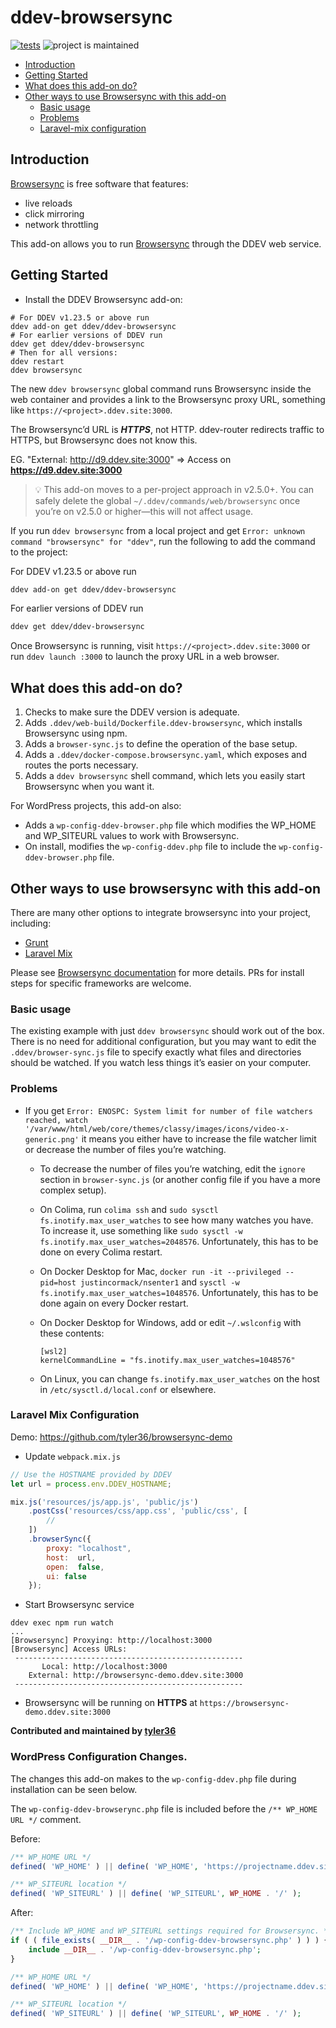 # ddev-browsersync <!-- omit in toc -->

[![tests](https://github.com/ddev/ddev-browsersync/actions/workflows/tests.yml/badge.svg)](https://github.com/ddev/ddev-browsersync/actions/workflows/tests.yml) ![project is maintained](https://img.shields.io/maintenance/yes/2024.svg)

- [Introduction](#introduction)
- [Getting Started](#getting-started)
- [What does this add-on do?](#what-does-this-add-on-do)
- [Other ways to use Browsersync with this add-on](#other-ways-to-use-browsersync-with-this-add-on)
  - [Basic usage](#basic-usage)
  - [Problems](#problems)
  - [Laravel-mix configuration](#laravel-mix-configuration)

## Introduction

[Browsersync](https://browsersync.io/) is free software that features:

- live reloads
- click mirroring
- network throttling

This add-on allows you to run [Browsersync](https://browsersync.io/) through the DDEV web service.

## Getting Started

- Install the DDEV Browsersync add-on:

```shell
# For DDEV v1.23.5 or above run
ddev add-on get ddev/ddev-browsersync
# For earlier versions of DDEV run
ddev get ddev/ddev-browsersync
# Then for all versions:
ddev restart
ddev browsersync
```

The new `ddev browsersync` global command runs Browsersync inside the web container and provides a
link to the Browsersync proxy URL, something like `https://<project>.ddev.site:3000`.

The Browsersync’d URL is ***HTTPS***, not HTTP. ddev-router redirects traffic to HTTPS, but Browsersync does not know this.

EG.
"External: <http://d9.ddev.site:3000>" => Access on **<https://d9.ddev.site:3000>**


> :bulb: This add-on moves to a per-project approach in v2.5.0+. You can safely delete the global `~/.ddev/commands/web/browsersync` once you’re on v2.5.0 or higher—this will not affect usage.


If you run `ddev browsersync` from a local project and get `Error: unknown command "browsersync" for "ddev"`, run the following to add the command to the project:

For DDEV v1.23.5 or above run

```sh
ddev add-on get ddev/ddev-browsersync
```

For earlier versions of DDEV run

```sh
ddev get ddev/ddev-browsersync
```

Once Browsersync is running, visit `https://<project>.ddev.site:3000` or run `ddev launch :3000` to launch the proxy URL in a web browser.

## What does this add-on do?

1. Checks to make sure the DDEV version is adequate.
2. Adds `.ddev/web-build/Dockerfile.ddev-browsersync`, which installs Browsersync using npm.
3. Adds a `browser-sync.js` to define the operation of the base setup.
4. Adds a `.ddev/docker-compose.browsersync.yaml`, which exposes and routes the ports necessary.
5. Adds a `ddev browsersync` shell command, which lets you easily start Browsersync when you want it.

For WordPress projects, this add-on also:
* Adds a `wp-config-ddev-browser.php` file which modifies the WP_HOME and WP_SITEURL values to work with Browsersync.
* On install, modifies the `wp-config-ddev.php` file to include the `wp-config-ddev-browser.php` file. 

## Other ways to use browsersync with this add-on

There are many other options to integrate browsersync into your project, including:

- [Grunt](https://browsersync.io/docs/grunt)
- [Laravel Mix](https://laravel-mix.com/docs/4.0/browsersync)

Please see [Browsersync documentation](https://browsersync.io/docs) for more details.
PRs for install steps for specific frameworks are welcome.

### Basic usage

The existing example with just `ddev browsersync` should work out of the box.
There is no need for additional configuration, but you may want to edit
the `.ddev/browser-sync.js` file to specify exactly what files and directories
should be watched. If you watch less things it’s easier on your computer.

### Problems

- If you get `Error: ENOSPC: System limit for number of file watchers reached, watch '/var/www/html/web/core/themes/classy/images/icons/video-x-generic.png'` it means you either have to increase the file watcher limit or decrease the number of files you’re watching.
  - To decrease the number of files you’re watching, edit the `ignore` section in `browser-sync.js` (or another config file if you have a more complex setup).
  - On Colima, run `colima ssh` and `sudo sysctl fs.inotify.max_user_watches` to see how many watches you have. To increase it, use something like `sudo sysctl -w fs.inotify.max_user_watches=2048576`. Unfortunately, this has to be done on every Colima restart.
  - On Docker Desktop for Mac, `docker run -it --privileged --pid=host justincormack/nsenter1` and `sysctl -w fs.inotify.max_user_watches=1048576`. Unfortunately, this has to be done again on every Docker restart.
  - On Docker Desktop for Windows, add or edit `~/.wslconfig` with these contents:

    ```config
    [wsl2]
    kernelCommandLine = "fs.inotify.max_user_watches=1048576"
    ```

  - On Linux, you can change `fs.inotify.max_user_watches` on the host in `/etc/sysctl.d/local.conf` or elsewhere.

### Laravel Mix Configuration

Demo: <https://github.com/tyler36/browsersync-demo>

- Update `webpack.mix.js`

```js
// Use the HOSTNAME provided by DDEV
let url = process.env.DDEV_HOSTNAME;

mix.js('resources/js/app.js', 'public/js')
    .postCss('resources/css/app.css', 'public/css', [
        //
    ])
    .browserSync({
        proxy: "localhost",
        host:  url,
        open:  false,
        ui: false
    });
```

- Start Browsersync service

```shell
ddev exec npm run watch
...
[Browsersync] Proxying: http://localhost:3000
[Browsersync] Access URLs:
 ---------------------------------------------------
       Local: http://localhost:3000
    External: http://browsersync-demo.ddev.site:3000
 ---------------------------------------------------
```

- Browsersync will be running on **HTTPS** at `https://browsersync-demo.ddev.site:3000`

**Contributed and maintained by [tyler36](https://github.com/tyler36)**

### WordPress Configuration Changes.

The changes this add-on makes to the `wp-config-ddev.php` file during installation can be seen below.

The `wp-config-ddev-browserync.php` file is included before the `/** WP_HOME URL */` comment.

Before:

```php
/** WP_HOME URL */
defined( 'WP_HOME' ) || define( 'WP_HOME', 'https://projectname.ddev.site' );

/** WP_SITEURL location */
defined( 'WP_SITEURL' ) || define( 'WP_SITEURL', WP_HOME . '/' );
```

After:

```php
/** Include WP_HOME and WP_SITEURL settings required for Browsersync. */
if ( ( file_exists( __DIR__ . '/wp-config-ddev-browsersync.php' ) ) ) {
    include __DIR__ . '/wp-config-ddev-browsersync.php';
}

/** WP_HOME URL */
defined( 'WP_HOME' ) || define( 'WP_HOME', 'https://projectname.ddev.site' );

/** WP_SITEURL location */
defined( 'WP_SITEURL' ) || define( 'WP_SITEURL', WP_HOME . '/' );
```

